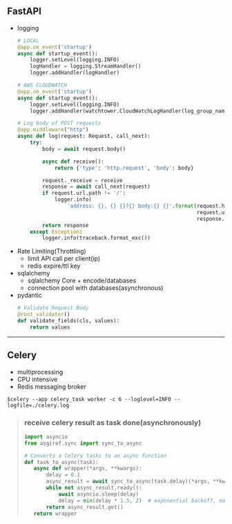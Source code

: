 ## FastAPI
- logging
  ```python
  # LOCAL
  @app.on_event('startup')
  async def startup_event():
      logger.setLevel(logging.INFO)
      logHandler = logging.StreamHandler()
      logger.addHandler(logHandler)
  
  # AWS CLOUDWATCH
  @app.on_event('startup')
  async def startup_event():
      logger.setLevel(logging.INFO)
      logger.addHandler(watchtower.CloudWatchLogHandler(log_group_name="{group_name}", log_stream_name="{stream_name}"))
  ```
  ```python
  # Log body of POST requests
  @app.middleware("http")
  async def log(request: Request, call_next):
      try:
          body = await request.body()
  
          async def receive():
              return {'type': 'http.request', 'body': body}
  
          request._receive = receive
          response = await call_next(request)
          if request.url.path != '/':
              logger.info(
                  'address: {}, {} {}?{} body:{} {}'.format(request.headers.get('x-forwarded-for'), request.method,
                                                            request.url.path, request.url.query, body,
                                                            response.status_code))
          return response
      except Exception:
          logger.info(traceback.format_exc())
  ```
- Rate Limiting(Throttling)
  - limit API call per client(ip)
  - redis expire/ttl key
- sqlalchemy
  - sqlalchemy Core + encode/databases
  - connection pool with databases(asynchronous)
- pydantic
  ```python
  # Validate Request Body
  @root_validator()
  def validate_fields(cls, values):
      return values
  ```
---
## Celery
- multiprocessing
- CPU intensive
- Redis messaging broker
```
$celery --app celery_task worker -c 6 --loglevel=INFO --logfile=./celery.log
```
>### receive celery result as task done(asynchronously)
>```python
>import asyncio
>from asgiref.sync import sync_to_async
>
># Converts a Celery tasks to an async function
>def task_to_async(task):
>    async def wrapper(*args, **kwargs):
>        delay = 0.1
>        async_result = await sync_to_async(task.delay)(*args, **kwargs)
>        while not async_result.ready():
>            await asyncio.sleep(delay)
>            delay = min(delay * 1.5, 2)  # exponential backoff, max 2 seconds
>        return async_result.get()
>    return wrapper
>```
